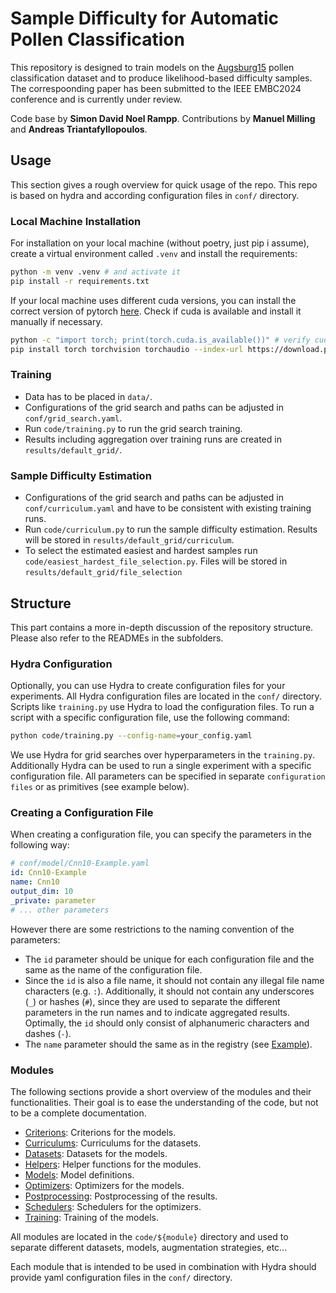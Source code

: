 # Sample Difficulty for Automatic Pollen Classification 

This repository is designed to train models on the [Augsburg15](https://www.sciencedirect.com/science/article/pii/S0048969721040043) pollen classification dataset and to produce likelihood-based difficulty samples. The correspoonding paper has been submitted to the IEEE EMBC2024 conference and is currently under review. 

Code base by **Simon David Noel Rampp**. Contributions by **Manuel Milling** and **Andreas Triantafyllopoulos**.


## Usage

This section gives a rough overview for quick usage of the repo. This repo is based on hydra and according configuration files in `conf/` directory. 


### Local Machine Installation

For installation on your local machine (without poetry, just pip i assume), create a virtual environment called `.venv` and install the requirements:

```bash
python -m venv .venv # and activate it
pip install -r requirements.txt
```

If your local machine uses different cuda versions, you can install the correct version of pytorch [here](https://pytorch.org/get-started/locally/). Check if cuda is available and install it manually if necessary.

```bash
python -c "import torch; print(torch.cuda.is_available())" # verify cuda is available
pip install torch torchvision torchaudio --index-url https://download.pytorch.org/whl/cu121 #your version here
```

### Training

- Data has to be placed in `data/`.
- Configurations of the grid search and paths can be adjusted in `conf/grid_search.yaml`.
- Run `code/training.py` to run the grid search training.
- Results including aggregation over training runs are created in `results/default_grid/`.

### Sample Difficulty Estimation

- Configurations of the grid search and paths can be adjusted in `conf/curriculum.yaml` and have to be consistent with existing training runs.
- Run `code/curriculum.py` to run the sample difficulty estimation. 
Results will be stored in `results/default_grid/curriculum`.
- To select the estimated easiest and hardest samples run `code/easiest_hardest_file_selection.py`. Files will be stored in `results/default_grid/file_selection`

## Structure

This part contains a more in-depth discussion of the repository structure. Please also refer to the READMEs in the subfolders.

### Hydra Configuration

Optionally, you can use Hydra to create configuration files for your experiments. All Hydra configuration files are located in the `conf/` directory.
Scripts like `training.py` use Hydra to load the configuration files. To run a script with a specific configuration file, use the following command:

```bash
python code/training.py --config-name=your_config.yaml
```

We use Hydra for grid searches over hyperparameters in the `training.py`.
Additionally Hydra can be used to run a single experiment with a specific configuration file.
All parameters can be specified in separate `configuration files` or as primitives (see example below).

### Creating a Configuration File

When creating a configuration file, you can specify the parameters in the following way:

```yaml
# conf/model/Cnn10-Example.yaml
id: Cnn10-Example
name: Cnn10
output_dim: 10
_private: parameter
# ... other parameters
```

However there are some restrictions to the naming convention of the parameters:

- The `id` parameter should be unique for each configuration file and the same as the name of the configuration file.
- Since the `id` is also a file name, it should not contain any illegal file name characters (e.g. `:`). Additionally, it should not contain any underscores (`_`) or hashes (`#`), since they are used to separate the different parameters in the run names and to indicate aggregated results. Optimally, the `id` should only consist of alphanumeric characters and dashes (`-`).
- The `name` parameter should the same as in the registry (see [Example](#example)).

### Modules

The following sections provide a short overview of the modules and their functionalities.
Their goal is to ease the understanding of the code, but not to be a complete documentation.

- [Criterions](./code/criterions/README.md): Criterions for the models.
- [Curriculums](./code/curriculums/README.md): Curriculums for the datasets.
- [Datasets](./code/datasets/README.md): Datasets for the models.
- [Helpers](./code/helpers/README.md): Helper functions for the modules.
- [Models](./code/models/README.md): Model definitions.
- [Optimizers](./code/optimizers/README.md): Optimizers for the models.
- [Postprocessing](./code/postprocessing/README.md): Postprocessing of the results.
- [Schedulers](./code/schedulers/README.md): Schedulers for the optimizers.
- [Training](./code/training/README.md): Training of the models.

All modules are located in the `code/${module}` directory and used to separate different datasets, models, augmentation strategies, etc...

Each module that is intended to be used in combination with Hydra should provide yaml configuration files in the `conf/` directory.
